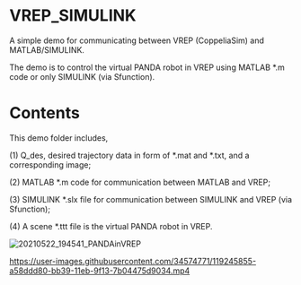 # VREP_SIMULINK
A simple demo for communicating between VREP (CoppeliaSim) and MATLAB/SIMULINK.

The demo is to control the virtual PANDA robot in VREP using MATLAB *.m code or only SIMULINK (via Sfunction).

# Contents
This demo folder includes, 

(1) Q_des, desired trajectory data in form of *.mat and *.txt, and a corresponding image;

(2) MATLAB *.m code for communication between MATLAB and VREP;

(3) SIMULINK *.slx file for communication between SIMULINK and VREP (via Sfunction);

(4) A scene *.ttt file is the virtual PANDA robot in VREP.

![20210522_194541_PANDAinVREP](https://user-images.githubusercontent.com/34574771/119245433-98bbba80-bb36-11eb-8214-1a27b54c3b6c.png)


https://user-images.githubusercontent.com/34574771/119245855-a58ddd80-bb39-11eb-9f13-7b04475d9034.mp4

